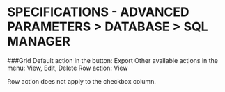 # SPECIFICATIONS - ADVANCED PARAMETERS > DATABASE > SQL MANAGER

###Grid
Default action in the button: Export
Other available actions in the menu: View, Edit, Delete
Row action: View

Row action does not apply to the checkbox column.
